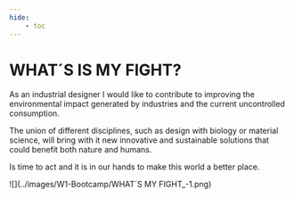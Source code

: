 ```yaml
---
hide:
    - toc
---
```


# WHAT´S IS MY FIGHT?

As an industrial designer I would like to contribute to improving the environmental impact generated by industries and the current uncontrolled consumption.

The union of different disciplines, such as design with biology or material science, will bring with it new innovative and sustainable solutions that could benefit both nature and humans.

Is time to act and it is in our hands to make this world a better place.

![](../images/W1-Bootcamp/WHAT´S MY FIGHT_-1.png)



